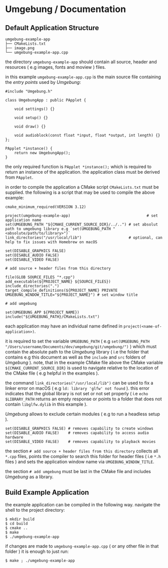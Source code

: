# Umgebung / Documentation

## Default Application Structure

```
umgebung-example-app
├── CMakeLists.txt
├── image.png
└── umgebung-example-app.cpp
```

the directory `‌umgebung-example-app` should contain all source, header and resources ( e.g images, fonts and moview ) files.

in this example `umgebung-example-app.cpp` is the main source file containing the *entry points* used by *Umgebung*:

```
#include "Umgebung.h"

class UmgebungApp : public PApplet {

    void settings() {}

    void setup() {}

    void draw() {}

    void audioblock(const float *input, float *output, int length) {}
};

PApplet *instance() {
    return new UmgebungApp();
}
```

the only required function is `PApplet *instance();` which is required to return an instance of the application. the application class must be derived from `PApplet`.

in order to compile the application a CMake script `CMakeLists.txt` must be supplied. the following is a script that may be used to compile the above example:

```
cmake_minimum_required(VERSION 3.12)

project(umgebung-example-app)                                  # set application name
set(UMGEBUNG_PATH "${CMAKE_CURRENT_SOURCE_DIR}/../..") # set absolut path to umgebung library e.g `set(UMGEBUNG_PATH "<absolute/path/to/library>")`
link_directories("/usr/local/lib")                     # optional, can help to fix issues with Homebrew on macOS

set(DISABLE_GRAPHICS FALSE)
set(DISABLE_AUDIO FALSE)
set(DISABLE_VIDEO FALSE)

# add source + header files from this directory

file(GLOB SOURCE_FILES "*.cpp")
add_executable(${PROJECT_NAME} ${SOURCE_FILES})
include_directories(".")
target_compile_definitions(${PROJECT_NAME} PRIVATE UMGEBUNG_WINDOW_TITLE="${PROJECT_NAME}") # set window title

# add umgebung

set(UMGEBUNG_APP ${PROJECT_NAME})
include("${UMGEBUNG_PATH}/CMakeLists.txt")
```

each application may have an individual name defined in `project(<name-of-application>)`.

it is required to set the variable `UMGEBUNG_PATH` ( e.g `‌set(UMGEBUNG_PATH "/Users/username/Documents/dev/umgebung/git/umgebung/")` ) which must contain the absolute path to the *Umgebung* library ( i.e the folder that contains e.g this document as well as the `include` and `src` folders of *Umgebung* ). note, that in the example CMake file above the CMake variable `${CMAKE_CURRENT_SOURCE_DIR}` is used to navigate relative to the location of the CMake file ( e.g helpful in the examples ).

the command `link_directories("/usr/local/lib")` can be used to fix a linker error on macOS ( e.g `ld: library 'glfw' not found` ). this error indicates that the global library is not set or not set properly ( i.e `echo $LIBRARY_PATH` returns an empty response or points to a folder that does not contain `libglfw.dylib` in this example ).

*Umgebung* allows to exclude certain modules ( e.g to run a headless setup ).

```
set(DISABLE_GRAPHICS FALSE) # removes capability to create windows
set(DISABLE_AUDIO FALSE)    # removes capability to access audio hardware
set(DISABLE_VIDEO FALSE)    # removes capability to playback movies
```

the section `# add source + header files from this directory` collects all `*.cpp` files, points the compiler to search this folder for header files ( i.e `*.h` files ) and sets the application window name via `‌UMGEBUNG_WINDOW_TITLE`.

the section `# add umgebung` must be last in the CMake file and includes *Umgebung* as a library.

## Build Example Application

the example application can be compiled in the following way. navigate the shell to the project directory:

```
$ mkdir build
$ cd build
$ cmake ..
$ make
$ ./umgebung-example-app
```

if changes are made to `umgebung-example-app.cpp` ( or any other file in that folder ) it is enough to just run:

```
$ make ; ./umgebung-example-app
```
